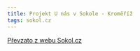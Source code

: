 ```yaml
---
title: Projekt U nás v Sokole - Kroměříž
tags: sokol.cz
---
```





[Převzato z webu Sokol.cz](http://www.sokol.cz/sokol/index.php?action=zobrazakci&id=1502642990)